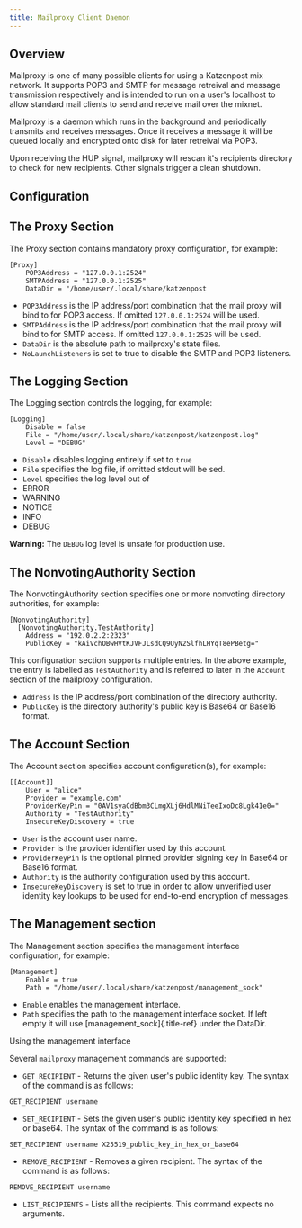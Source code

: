 ```yaml
---
title: Mailproxy Client Daemon
---
```


## Overview

Mailproxy is one of many possible clients for using a Katzenpost mix
network. It supports POP3 and SMTP for message retreival and message
transmission respectively and is intended to run on a user\'s localhost
to allow standard mail clients to send and receive mail over the mixnet.

Mailproxy is a daemon which runs in the background and periodically
transmits and receives messages. Once it receives a message it will be
queued locally and encrypted onto disk for later retreival via POP3.

Upon receiving the HUP signal, mailproxy will rescan it\'s recipients
directory to check for new recipients. Other signals trigger a clean
shutdown.

## Configuration

## The Proxy Section

The Proxy section contains mandatory proxy configuration, for example:

```
[Proxy]
    POP3Address = "127.0.0.1:2524"
    SMTPAddress = "127.0.0.1:2525"
    DataDir = "/home/user/.local/share/katzenpost
```

- `POP3Address` is the IP address/port combination that the mail proxy will bind to for POP3 access. If omitted `127.0.0.1:2524` will be used.
- `SMTPAddress` is the IP address/port combination that the mail proxy will bind to for SMTP access. If omitted `127.0.0.1:2525` will be used.
- `DataDir` is the absolute path to mailproxy's state files.
- `NoLaunchListeners` is set to true to disable the SMTP and POP3 listeners.

## The Logging Section

The Logging section controls the logging, for example:

```
[Logging]
    Disable = false
    File = "/home/user/.local/share/katzenpost/katzenpost.log"
    Level = "DEBUG"
```

- `Disable` disables logging entirely if set to `true`
- `File` specifies the log file, if omitted stdout will be sed.
- `Level` specifies the log level out of
- ERROR
- WARNING
- NOTICE
- INFO
- DEBUG

**Warning:** The `DEBUG` log level is unsafe for production use.

## The NonvotingAuthority Section

The NonvotingAuthority section specifies one or more nonvoting directory
authorities, for example:

    [NonvotingAuthority]
      [NonvotingAuthority.TestAuthority]
        Address = "192.0.2.2:2323"
        PublicKey = "kAiVchOBwHVtKJVFJLsdCQ9UyN2SlfhLHYqT8ePBetg="

This configuration section supports multiple entries. In the above
example, the entry is labelled as `TestAuthority` and is
referred to later in the `Account` section of the mailproxy
configuration.

- `Address` is the IP address/port combination of the directory authority.
- `PublicKey` is the directory authority's public key is Base64 or Base16 format.

## The Account Section

The Account section specifies account configuration(s), for example:

```
[[Account]]
    User = "alice"
    Provider = "example.com"
    ProviderKeyPin = "0AV1syaCdBbm3CLmgXLj6HdlMNiTeeIxoDc8Lgk41e0="
    Authority = "TestAuthority"
    InsecureKeyDiscovery = true
```

- `User` is the account user name.
- `Provider` is the provider identifier used by this account.
- `ProviderKeyPin` is the optional pinned provider signing key in Base64 or Base16 format.
- `Authority` is the authority configuration used by this account.
- `InsecureKeyDiscovery` is set to true in order to allow unverified user identity key lookups to be used for end-to-end encryption of messages.

## The Management section

The Management section specifies the management interface configuration,
for example:

```
[Management]
    Enable = true
    Path = "/home/user/.local/share/katzenpost/management_sock"
```

- `Enable` enables the management interface.
- `Path` specifies the path to the management interface socket. If left empty it will use [management_sock]{.title-ref} under the DataDir.

Using the management interface

Several `mailproxy` management commands are supported:

- `GET_RECIPIENT` - Returns the given user\'s public identity key. The syntax of the command is as follows:

```
GET_RECIPIENT username
```

- `SET_RECIPIENT` - Sets the given user's public identity key specified in hex or base64. The syntax of the command is as follows:

```
SET_RECIPIENT username X25519_public_key_in_hex_or_base64
```

- `REMOVE_RECIPIENT` - Removes a given recipient. The syntax of the command is as follows:

```
REMOVE_RECIPIENT username
```

- `LIST_RECIPIENTS` - Lists all the recipients. This command expects no arguments.
